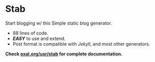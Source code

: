 # Stab

Start blogging w/ this Simple static blog generator.

* 88 lines of code.
* ***EASY*** to use and extend.
* Post format is compatible with *Jekyll*, and most other generators.

**Check [oxal.org/usr/stab](https://oxal.org/usr/stab) for
complete documentation.**

